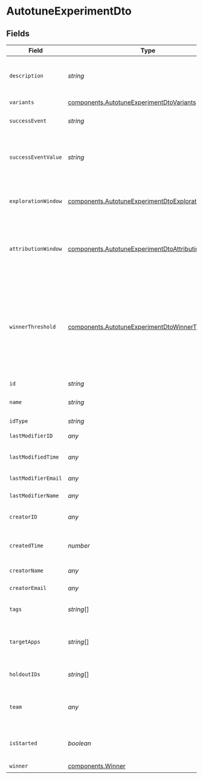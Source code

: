 # AutotuneExperimentDto


## Fields

| Field                                                                                                                                               | Type                                                                                                                                                | Required                                                                                                                                            | Description                                                                                                                                         |
| --------------------------------------------------------------------------------------------------------------------------------------------------- | --------------------------------------------------------------------------------------------------------------------------------------------------- | --------------------------------------------------------------------------------------------------------------------------------------------------- | --------------------------------------------------------------------------------------------------------------------------------------------------- |
| `description`                                                                                                                                       | *string*                                                                                                                                            | :heavy_check_mark:                                                                                                                                  | Detailed description of the configuration’s purpose.                                                                                                |
| `variants`                                                                                                                                          | [components.AutotuneExperimentDtoVariants](../../models/components/autotuneexperimentdtovariants.md)[]                                              | :heavy_check_mark:                                                                                                                                  | N/A                                                                                                                                                 |
| `successEvent`                                                                                                                                      | *string*                                                                                                                                            | :heavy_check_mark:                                                                                                                                  | The event you are trying to optimize for.                                                                                                           |
| `successEventValue`                                                                                                                                 | *string*                                                                                                                                            | :heavy_check_mark:                                                                                                                                  | The value that should come with the event for it to be considered successful.                                                                       |
| `explorationWindow`                                                                                                                                 | [components.AutotuneExperimentDtoExplorationWindow](../../models/components/autotuneexperimentdtoexplorationwindow.md)                              | :heavy_check_mark:                                                                                                                                  | The initial time period where Autotune will equally split the traffic.                                                                              |
| `attributionWindow`                                                                                                                                 | [components.AutotuneExperimentDtoAttributionWindow](../../models/components/autotuneexperimentdtoattributionwindow.md)                              | :heavy_check_mark:                                                                                                                                  | The maximum duration between the exposure and success event that counts as a success.                                                               |
| `winnerThreshold`                                                                                                                                   | [components.AutotuneExperimentDtoWinnerThreshold](../../models/components/autotuneexperimentdtowinnerthreshold.md)                                  | :heavy_check_mark:                                                                                                                                  | The "probability of best" threshold a variant needs to achieve for Autotune to declare it the winner, stop collecting data, and direct all traffic. |
| `id`                                                                                                                                                | *string*                                                                                                                                            | :heavy_check_mark:                                                                                                                                  | ID                                                                                                                                                  |
| `name`                                                                                                                                              | *string*                                                                                                                                            | :heavy_minus_sign:                                                                                                                                  | Optional name for the configuration.                                                                                                                |
| `idType`                                                                                                                                            | *string*                                                                                                                                            | :heavy_check_mark:                                                                                                                                  | Type of ID                                                                                                                                          |
| `lastModifierID`                                                                                                                                    | *any*                                                                                                                                               | :heavy_check_mark:                                                                                                                                  | ID of the last modifier.                                                                                                                            |
| `lastModifiedTime`                                                                                                                                  | *any*                                                                                                                                               | :heavy_check_mark:                                                                                                                                  | Time of the last modification.                                                                                                                      |
| `lastModifierEmail`                                                                                                                                 | *any*                                                                                                                                               | :heavy_check_mark:                                                                                                                                  | Email of the last modifier.                                                                                                                         |
| `lastModifierName`                                                                                                                                  | *any*                                                                                                                                               | :heavy_check_mark:                                                                                                                                  | Name of the last modifier.                                                                                                                          |
| `creatorID`                                                                                                                                         | *any*                                                                                                                                               | :heavy_check_mark:                                                                                                                                  | ID of the user who created the entity.                                                                                                              |
| `createdTime`                                                                                                                                       | *number*                                                                                                                                            | :heavy_check_mark:                                                                                                                                  | Timestamp when the entity was created.                                                                                                              |
| `creatorName`                                                                                                                                       | *any*                                                                                                                                               | :heavy_check_mark:                                                                                                                                  | Name of the creator.                                                                                                                                |
| `creatorEmail`                                                                                                                                      | *any*                                                                                                                                               | :heavy_check_mark:                                                                                                                                  | Email of the creator.                                                                                                                               |
| `tags`                                                                                                                                              | *string*[]                                                                                                                                          | :heavy_minus_sign:                                                                                                                                  | Optional tags for categorization.                                                                                                                   |
| `targetApps`                                                                                                                                        | *string*[]                                                                                                                                          | :heavy_minus_sign:                                                                                                                                  | List of target applications associated with this configuration.                                                                                     |
| `holdoutIDs`                                                                                                                                        | *string*[]                                                                                                                                          | :heavy_minus_sign:                                                                                                                                  | Holdouts applied to this configuration.                                                                                                             |
| `team`                                                                                                                                              | *any*                                                                                                                                               | :heavy_minus_sign:                                                                                                                                  | Optional identifier for the responsible team.                                                                                                       |
| `isStarted`                                                                                                                                         | *boolean*                                                                                                                                           | :heavy_check_mark:                                                                                                                                  | Is the autotune experiment currently running.                                                                                                       |
| `winner`                                                                                                                                            | [components.Winner](../../models/components/winner.md)                                                                                              | :heavy_check_mark:                                                                                                                                  | N/A                                                                                                                                                 |
